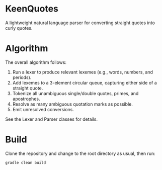 # KeenQuotes

A lightweight natural language parser for converting straight quotes
into curly quotes. 

# Algorithm

The overall algorithm follows:

1. Run a lexer to produce relevant lexemes (e.g., words, numbers, and periods).
1. Add lexemes to a 3-element circular queue, capturing either side of a
straight quote.
1. Tokenize all unambiguous single/double quotes, primes, and apostrophes.
1. Resolve as many ambiguous quotation marks as possible.
1. Emit unresolved conversions.

See the Lexer and Parser classes for details.

# Build

Clone the repository and change to the root directory as usual, then run:

    gradle clean build

